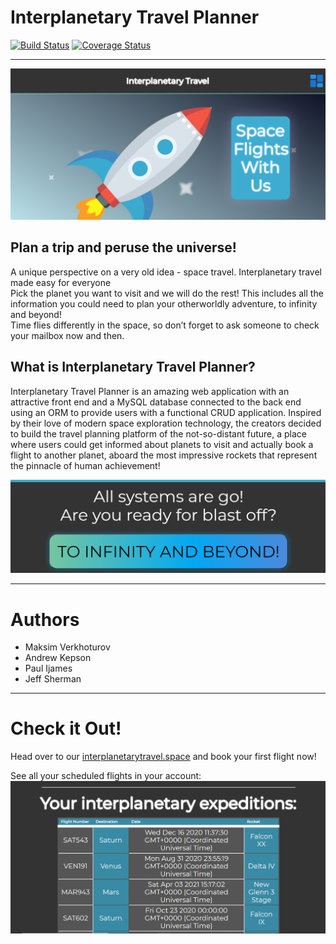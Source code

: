 # Interplanetary Travel Planner

[![Build Status](https://travis-ci.com/mi544/interplanetary-travel-planner.svg?branch=development)](https://travis-ci.com/mi544/interplanetary-travel-planner)
[![Coverage Status](https://coveralls.io/repos/github/mi544/interplanetary-travel-planner/badge.svg)](https://coveralls.io/github/mi544/interplanetary-travel-planner)

---

![Interplanetary Travel Planner](resources/images/itp_1.png)

## Plan a trip and peruse the universe!

A unique perspective on a very old idea - space travel. Interplanetary travel made easy for everyone  
Pick the planet you want to visit and we will do the rest! This includes all the information you could need to plan your otherworldly adventure, to infinity and beyond!  
Time flies differently in the space, so don’t forget to ask someone to check your mailbox now and then.

## What is Interplanetary Travel Planner?

Interplanetary Travel Planner is an amazing web application with an attractive front end and a MySQL database connected to the back end using an ORM to provide users with a functional CRUD application. Inspired by their love of modern space exploration technology, the creators decided to build the travel planning platform of the not-so-distant future, a place where users could get informed about planets to visit and actually book a flight to another planet, aboard the most impressive rockets that represent the pinnacle of human achievement!

![Interplanetary Travel Planner](resources/images/itp_2.png)

---

# Authors

- Maksim Verkhoturov
- Andrew Kepson
- Paul Ijames
- Jeff Sherman

---

# Check it Out!

Head over to our [interplanetarytravel.space](https://interplanetarytravel.space) and book your first flight now!

See all your scheduled flights in your account:
![Scheduled Flights](./resources/images/itp_3.png)
